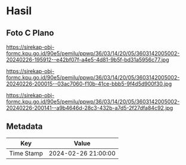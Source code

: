 # Hasil

## Foto C Plano

https://sirekap-obj-formc.kpu.go.id/90e5/pemilu/ppwp/36/03/14/20/05/3603142005002-20240226-195912--e42bf07f-a4e5-4d81-9b5f-bd31a5956c77.jpg

https://sirekap-obj-formc.kpu.go.id/90e5/pemilu/ppwp/36/03/14/20/05/3603142005002-20240226-200015--03ac7060-f10b-41ce-bbb5-9f4d5d900f30.jpg

https://sirekap-obj-formc.kpu.go.id/90e5/pemilu/ppwp/36/03/14/20/05/3603142005002-20240226-200141--a9b4646d-28c3-432b-a7d5-2f27dfa84c92.jpg


## Metadata

| Key        | Value               |
| ---------- | ------------------- |
| Time Stamp | 2024-02-26 21:00:00 |



